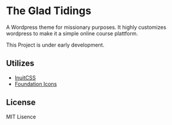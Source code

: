 # The Glad Tidings
A Wordpress theme for missionary purposes. It highly customizes wordpress to make it a simple online course plattform.

This Project is under early development.

## Utilizes
* [InuitCSS](https://github.com/inuitcss/getting-started)
* [Foundation Icons](https://github.com/zurb/foundation-icon-fonts)

## License
MIT Lisence
